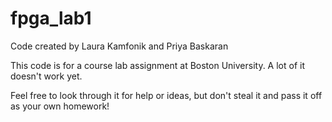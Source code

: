 # fpga_lab1

Code created by Laura Kamfonik and Priya Baskaran

This code is for a course lab assignment at Boston University.  A lot of it doesn't work yet.

Feel free to look through it for help or ideas, but don't steal it and pass it off as your own homework!
